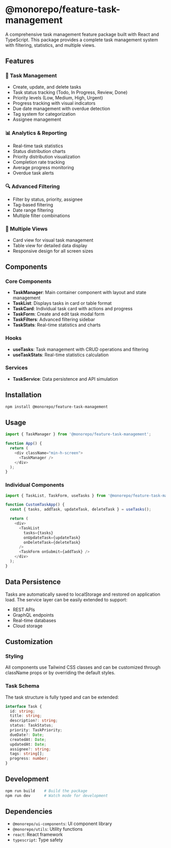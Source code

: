 
# @monorepo/feature-task-management

A comprehensive task management feature package built with React and TypeScript. This package provides a complete task management system with filtering, statistics, and multiple views.

## Features

### 🎯 Task Management
- Create, update, and delete tasks
- Task status tracking (Todo, In Progress, Review, Done)
- Priority levels (Low, Medium, High, Urgent)
- Progress tracking with visual indicators
- Due date management with overdue detection
- Tag system for categorization
- Assignee management

### 📊 Analytics & Reporting
- Real-time task statistics
- Status distribution charts
- Priority distribution visualization
- Completion rate tracking
- Average progress monitoring
- Overdue task alerts

### 🔍 Advanced Filtering
- Filter by status, priority, assignee
- Tag-based filtering
- Date range filtering
- Multiple filter combinations

### 🎨 Multiple Views
- Card view for visual task management
- Table view for detailed data display
- Responsive design for all screen sizes

## Components

### Core Components
- **TaskManager**: Main container component with layout and state management
- **TaskList**: Displays tasks in card or table format
- **TaskCard**: Individual task card with actions and progress
- **TaskForm**: Create and edit task modal form
- **TaskFilters**: Advanced filtering sidebar
- **TaskStats**: Real-time statistics and charts

### Hooks
- **useTasks**: Task management with CRUD operations and filtering
- **useTaskStats**: Real-time statistics calculation

### Services
- **TaskService**: Data persistence and API simulation

## Installation

```bash
npm install @monorepo/feature-task-management
```

## Usage

```typescript
import { TaskManager } from '@monorepo/feature-task-management';

function App() {
  return (
    <div className="min-h-screen">
      <TaskManager />
    </div>
  );
}
```

### Individual Components

```typescript
import { TaskList, TaskForm, useTasks } from '@monorepo/feature-task-management';

function CustomTaskApp() {
  const { tasks, addTask, updateTask, deleteTask } = useTasks();

  return (
    <div>
      <TaskList
        tasks={tasks}
        onUpdateTask={updateTask}
        onDeleteTask={deleteTask}
      />
      <TaskForm onSubmit={addTask} />
    </div>
  );
}
```

## Data Persistence

Tasks are automatically saved to localStorage and restored on application load. The service layer can be easily extended to support:
- REST APIs
- GraphQL endpoints
- Real-time databases
- Cloud storage

## Customization

### Styling
All components use Tailwind CSS classes and can be customized through className props or by overriding the default styles.

### Task Schema
The task structure is fully typed and can be extended:

```typescript
interface Task {
  id: string;
  title: string;
  description?: string;
  status: TaskStatus;
  priority: TaskPriority;
  dueDate?: Date;
  createdAt: Date;
  updatedAt: Date;
  assignee?: string;
  tags: string[];
  progress: number;
}
```

## Development

```bash
npm run build    # Build the package
npm run dev      # Watch mode for development
```

## Dependencies

- `@monorepo/ui-components`: UI component library
- `@monorepo/utils`: Utility functions
- `react`: React framework
- `typescript`: Type safety
